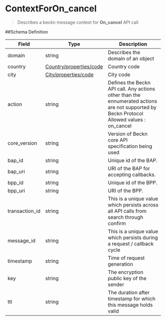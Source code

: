 # ContextForOn_cancel

> Describes a beckn message context for **On_cancel** API call

##Schema Definition

| **Field**      | **Type**                                                                  | **Description**                                                                                                                                 |
| -------------- | ------------------------------------------------------------------------- | ----------------------------------------------------------------------------------------------------------------------------------------------- |
| domain         | string                                                                    | Describes the domain of an object                                                                                                               |
| country        | [Country/properties/code](/reference/0.9.3/core/schema-reference/country) | Country code                                                                                                                                    |
| city           | [City/properties/code](/reference/0.9.3/core/schema-reference/city)       | City code                                                                                                                                       |
| action         | string                                                                    | Defines the Beckn API call. Any actions other than the ennumerated actions are not supported by Beckn Protocol <br/> Allowed values : on_cancel |
| core_version   | string                                                                    | Version of Beckn core API specification being used                                                                                              |
| bap_id         | string                                                                    | Unique id of the BAP.                                                                                                                           |
| bap_uri        | string                                                                    | URI of the BAP for accepting callbacks.                                                                                                         |
| bpp_id         | string                                                                    | Unique id of the BPP.                                                                                                                           |
| bpp_uri        | string                                                                    | URI of the BPP.                                                                                                                                 |
| transaction_id | string                                                                    | This is a unique value which persists across all API calls from search through confirm                                                          |
| message_id     | string                                                                    | This is a unique value which persists during a request / callback cycle                                                                         |
| timestamp      | string                                                                    | Time of request generation                                                                                                                      |
| key            | string                                                                    | The encryption public key of the sender                                                                                                         |
| ttl            | string                                                                    | The duration after timestamp for which this message holds valid                                                                                 |
